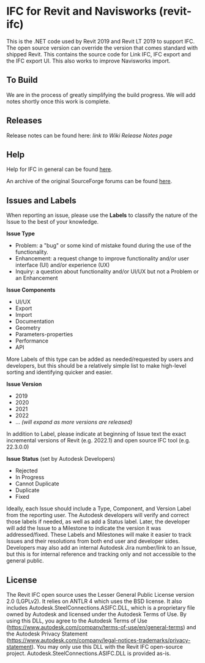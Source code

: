# IFC for Revit and Navisworks (revit-ifc)

This is the .NET code used by Revit 2019 and Revit LT 2019 to support IFC. The open source version can override the version that comes standard with shipped Revit. This contains the source code for Link IFC, IFC export and the IFC export UI.  This also works to improve Navisworks import.

## To Build

We are in the process of greatly simplifying the build progress.  We will add notes shortly once this work is complete.

## Releases

Release notes can be found here: _link to Wiki Release Notes page_

## Help
Help for IFC in general can be found [here](http://help.autodesk.com/view/RVT/2022/ENU/?guid=GUID-6708CFD6-0AD7-461F-ADE8-6527423EC895).

An archive of the original SourceForge forums can be found [here](https://sourceforge.net/p/ifcexporter/discussion/).

## Issues and Labels
When reporting an issue, please use the **Labels** to classify the nature of the Issue to the best of your knowledge. 

**Issue Type** 
- Problem: a "bug" or some kind of mistake found during the use of the functionality.
- Enhancement: a request change to improve functionality and/or user interface (UI) and/or experience (UX)
- Inquiry: a question about functionality and/or UI/UX but not a Problem or an Enhancement

**Issue Components** 
- UI/UX 
- Export 
- Import 
- Documentation 
- Geometry 
- Parameters-properties 
- Performance
- API

More Labels of this type can be added as needed/requested by users and developers, but this should be a relatively simple list to make high-level sorting and identifying quicker and easier.

**Issue Version**
- 2019
- 2020
- 2021
- 2022
- ... *(will expand as more versions are released)*

In addition to Label, please indicate at beginning of Issue text the exact incremental versions of Revit (e.g. 2022.1) and open source IFC tool (e.g. 22.3.0.0)

**Issue Status** (set by Autodesk Developers) 
- Rejected 
- In Progress 
- Cannot Duplicate 
- Duplicate 
- Fixed 

Ideally, each Issue should include a Type, Component, and Version Label from the reporting user. The Autodesk developers will verify and correct those labels if needed, as well as add a Status label. Later, the developer will add the Issue to a Milestone to indicate the version it was addressed/fixed. These Labels and Milestones will make it easier to track Issues and their resolutions from both end user and developer sides. Developers may also add an internal Autodesk Jira number/link to an Issue, but this is for internal reference and tracking only and not accessible to the general public.

## License

The Revit IFC open source uses the Lesser General Public License version 2.0 (LGPLv2).  It relies on ANTLR 4 which uses the BSD license.
It also includes Autodesk.SteelConnections.ASIFC.DLL, which is a proprietary file owned by Autodesk and licensed under the Autodesk Terms of Use. By using this DLL, you agree to the Autodesk Terms of Use (https://www.autodesk.com/company/terms-of-use/en/general-terms) and the Autodesk Privacy Statement (https://www.autodesk.com/company/legal-notices-trademarks/privacy-statement). You may only use this DLL with the Revit IFC open-source project. Autodesk.SteelConnections.ASIFC.DLL is provided as-is.  
